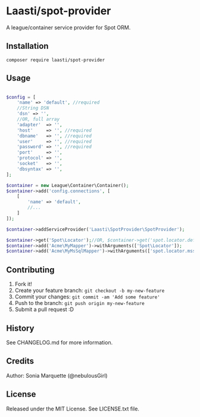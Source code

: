 # Laasti/spot-provider

A league/container service provider for Spot ORM.

## Installation

```
composer require laasti/spot-provider
```

## Usage

```php

$config = [
    'name' => 'default', //required
    //String DSN
    'dsn' => '',
    //OR, full array
    'adapter'  => '',
    'host'     => '', //required
    'dbname'   => '', //required
    'user'     => '', //required
    'password' => '', //required
    'port'     => '',
    'protocol' => '',
    'socket'   => '',
    'dbsyntax' => '',
];

$container = new League\Container\Container();
$container->add('config.connections', [
    [
        'name' => 'default',
        //...
    ]
]);

$container->addServiceProvider('Laasti\SpotProvider\SpotProvider');

$container->get('Spot\Locator');//OR, $container->get('spot.locator.default');
$container->add('Acme\MyMapper')->withArguments(['Spot\Locator']);
$container->add('Acme\MyMsSqlMapper')->withArguments(['spot.locator.mssql']);

```

## Contributing

1. Fork it!
2. Create your feature branch: `git checkout -b my-new-feature`
3. Commit your changes: `git commit -am 'Add some feature'`
4. Push to the branch: `git push origin my-new-feature`
5. Submit a pull request :D

## History

See CHANGELOG.md for more information.

## Credits

Author: Sonia Marquette (@nebulousGirl)

## License

Released under the MIT License. See LICENSE.txt file.